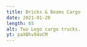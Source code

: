 ```yaml
---
title: Bricks & Beams Cargo
date: 2021-01-20
length: 65
alt: Two Lego cargo trucks.
yt: paXBhv94oCM
---
```


